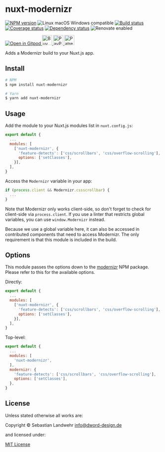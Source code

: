 <!-- TITLE/ -->
# nuxt-modernizr
<!-- /TITLE -->

<!-- BADGES/ -->
[![NPM version](https://img.shields.io/npm/v/nuxt-modernizr.svg)](https://npmjs.org/package/nuxt-modernizr)
![Linux macOS Windows compatible](https://img.shields.io/badge/os-linux%20%7C%C2%A0macos%20%7C%C2%A0windows-blue)
[![Build status](https://github.com/dword-design/nuxt-modernizr/workflows/build/badge.svg)](https://github.com/dword-design/nuxt-modernizr/actions)
[![Coverage status](https://img.shields.io/coveralls/dword-design/nuxt-modernizr)](https://coveralls.io/github/dword-design/nuxt-modernizr)
[![Dependency status](https://img.shields.io/david/dword-design/nuxt-modernizr)](https://david-dm.org/dword-design/nuxt-modernizr)
![Renovate enabled](https://img.shields.io/badge/renovate-enabled-brightgreen)

<a href="https://gitpod.io/#https://github.com/dword-design/bar">
  <img src="https://gitpod.io/button/open-in-gitpod.svg" alt="Open in Gitpod">
</a><a href="https://www.buymeacoffee.com/dword">
  <img
    src="https://www.buymeacoffee.com/assets/img/guidelines/download-assets-sm-2.svg"
    alt="Buy Me a Coffee"
    height="32"
  >
</a><a href="https://paypal.me/SebastianLandwehr">
  <img
    src="https://dword-design.de/images/paypal.svg"
    alt="PayPal"
    height="32"
  >
</a><a href="https://www.patreon.com/dworddesign">
  <img
    src="https://dword-design.de/images/patreon.svg"
    alt="Patreon"
    height="32"
  >
</a>
<!-- /BADGES -->

<!-- DESCRIPTION/ -->
Adds a Modernizr build to your Nuxt.js app.
<!-- /DESCRIPTION -->

<!-- INSTALL/ -->
## Install

```bash
# NPM
$ npm install nuxt-modernizr

# Yarn
$ yarn add nuxt-modernizr
```
<!-- /INSTALL -->

## Usage

Add the module to your Nuxt.js modules list in `nuxt.config.js`:
```js
export default {
  ...
  modules: [
    ['nuxt-modernizr', {
      'feature-detects': ['css/scrollbars', 'css/overflow-scrolling'],
      options: ['setClasses'],
    }],
  ],
}
```

Access the `Modernizr` variable in your app:
```js
if (process.client && Modernizr.cssscrollbar) {
  ...
}
```

Note that Modernizr only works client-side, so don't forget to check for client-side via `process.client`. If you use a linter that restricts global variables, you can use `window.Modernizr` instead.

Because we use a global variable here, it can also be accessed in contributed components that need to access Modernizr. The only requirement is that this module is included in the build.

## Options
This module passes the options down to the [modernizr](https://www.npmjs.com/package/modernizr) NPM package. Please refer to this for the available options.

Directly:
```js
export default {
  ...
  modules: [
    ['nuxt-modernizr', {
      'feature-detects': ['css/scrollbars', 'css/overflow-scrolling'],
      options: ['setClasses'],
    }],
  ],
}
```

Top-level:
```js
export default {
  ...
  modules: [
    'nuxt-modernizr',
  ],
  modernizr: {
    'feature-detects': ['css/scrollbars', 'css/overflow-scrolling'],
    options: ['setClasses'],
  },
}
```
<!-- LICENSE/ -->
## License

Unless stated otherwise all works are:

Copyright &copy; Sebastian Landwehr <info@dword-design.de>

and licensed under:

[MIT License](https://opensource.org/licenses/MIT)
<!-- /LICENSE -->
